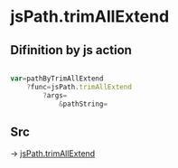 # jsPath.trimAllExtend

## Difinition by js action

```js.js

var=pathByTrimAllExtend
	?func=jsPath.trimAllExtend
		?args=
			&pathString=
```

## Src

-> [jsPath.trimAllExtend](https://github.com/puutaro/CommandClick/blob/master/app/src/main/java/com/puutaro/commandclick/fragment_lib/terminal_fragment/js_interface/JsPath.kt#L88)


